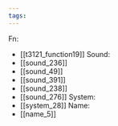 ```yaml
---
tags:
---
```

Fn:
- [[t3121_function19]]
Sound:
- [[sound_236]]
- [[sound_49]]
- [[sound_391]]
- [[sound_238]]
- [[sound_276]]
System:
- [[system_28]]
Name:
- [[name_5]]
